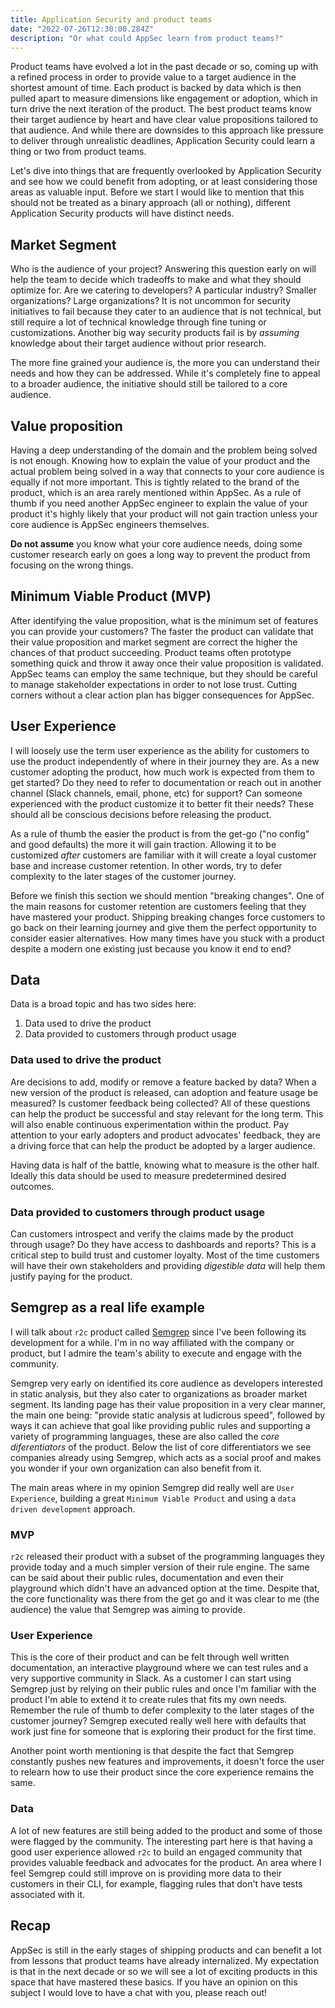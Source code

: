 ```yaml
---
title: Application Security and product teams
date: "2022-07-26T12:30:00.284Z"
description: "Or what could AppSec learn from product teams?"
---
```

 
Product teams have evolved a lot in the past decade or so, coming up with a refined process in order to provide value to a target audience in the shortest amount of time. Each product is backed by data which is then pulled apart to measure dimensions like engagement or adoption, which in turn drive the next iteration of the product. The best product teams know their target audience by heart and have clear value propositions tailored to that audience. And while there are downsides to this approach like pressure to deliver through unrealistic deadlines, Application Security could learn a thing or two from product teams.
 
Let's dive into things that are frequently overlooked by Application Security and see how we could benefit from adopting, or at least considering those areas as valuable input. Before we start I would like to mention that this should not be treated as a binary approach (all or nothing), different Application Security products will have distinct needs.
 
## Market Segment
 
Who is the audience of your project? Answering this question early on will help the team to decide which tradeoffs to make and what they should optimize for. Are we catering to developers? A particular industry? Smaller organizations? Large organizations? It is not uncommon for security initiatives to fail because they cater to an audience that is not technical, but still require a lot of technical knowledge through fine tuning or customizations. Another big way security products fail is by _assuming_ knowledge about their target audience without prior research.
 
The more fine grained your audience is, the more you can understand their needs and how they can be addressed. While it's completely fine to appeal to a broader audience, the initiative should still be tailored to a core audience.
 
## Value proposition
 
Having a deep understanding of the domain and the problem being solved is not enough. Knowing how to explain the value of your product and the actual problem being solved in a way that connects to your core audience is equally if not more important. This is tightly related to the brand of the product, which is an area rarely mentioned within AppSec. As a rule of thumb if you need another AppSec engineer to explain the value of your product it's highly likely that your product will not gain traction unless your core audience is AppSec engineers themselves.
 
**Do not assume** you know what your core audience needs, doing some customer research early on goes a long way to prevent the product from focusing on the wrong things.
 
## Minimum Viable Product (MVP)
 
After identifying the value proposition, what is the minimum set of features you can provide your customers? The faster the product can validate that their value proposition and market segment are correct the higher the chances of that product succeeding. Product teams often prototype something quick and throw it away once their value proposition is validated. AppSec teams can employ the same technique, but they should be careful to manage stakeholder expectations in order to not lose trust. Cutting corners without a clear action plan has bigger consequences for AppSec.
 
## User Experience
 
I will loosely use the term user experience as the ability for customers to use the product independently of where in their journey they are. As a new customer adopting the product, how much work is expected from them to get started? Do they need to refer to documentation or reach out in another channel (Slack channels, email, phone, etc) for support? Can someone experienced with the product customize it to better fit their needs? These should all be conscious decisions before releasing the product.
 
As a rule of thumb the easier the product is from the get-go ("no config" and good defaults) the more it will gain traction. Allowing it to be customized _after_ customers are familiar with it will create a loyal customer base and increase customer retention. In other words, try to defer complexity to the later stages of the customer journey.
 
Before we finish this section we should mention "breaking changes". One of the main reasons for customer retention are customers feeling that they have mastered your product. Shipping breaking changes force customers to go back on their learning journey and give them the perfect opportunity to consider easier alternatives. How many times have you stuck with a product despite a modern one existing just because you know it end to end?
 
## Data
 
Data is a broad topic and has two sides here:
 
1. Data used to drive the product
2. Data provided to customers through product usage
 
### Data used to drive the product
 
Are decisions to add, modify or remove a feature backed by data? When a new version of the product is released, can adoption and feature usage be measured? Is customer feedback being collected? All of these questions can help the product be successful and stay relevant for the long term. This will also enable continuous experimentation within the product. Pay attention to your early adopters and product advocates' feedback, they are a driving force that can help the product be adopted by a larger audience.
 
Having data is half of the battle, knowing what to measure is the other half. Ideally this data should be used to measure predetermined desired outcomes.
 
### Data provided to customers through product usage
 
Can customers introspect and verify the claims made by the product through usage? Do they have access to dashboards and reports? This is a critical step to build trust and customer loyalty. Most of the time customers will have their own stakeholders and providing _digestible data_ will help them justify paying for the product.
 
## Semgrep as a real life example
 
I will talk about `r2c` product called [Semgrep](https://semgrep.dev) since I've been following its development for a while. I'm in no way affiliated with the company or product, but I admire the team's ability to execute and engage with the community.
 
Semgrep very early on identified its core audience as developers interested in static analysis, but they also cater to organizations as broader market segment. Its landing page has their value proposition in a very clear manner, the main one being: "provide static analysis at ludicrous speed", followed by ways it can achieve that goal like providing public rules and supporting a variety of programming languages, these are also called the _core diferentiators_ of the product. Below the list of core differentiators we see companies already using Semgrep, which acts as a social proof and makes you wonder if your own organization can also benefit from it.
 
The main areas where in my opinion Semgrep did really well are `User Experience`, building a great `Minimum Viable Product` and using a `data driven development` approach.
 
### MVP
 
`r2c` released their product with a subset of the programming languages they provide today and a much simpler version of their rule engine. The same can be said about their public rules, documentation and even their playground which didn't have an advanced option at the time. Despite that, the core functionality was there from the get go and it was clear to me (the audience) the value that Semgrep was aiming to provide.
 
### User Experience
 
This is the core of their product and can be felt through well written documentation, an interactive playground where we can test rules and a very supportive community in Slack. As a customer I can start using Semgrep just by relying on their public rules and once I'm familiar with the product I'm able to extend it to create rules that fits my own needs. Remember the rule of thumb to defer complexity to the later stages of the customer journey? Semgrep executed really well here with defaults that work just fine for someone that is exploring their product for the first time.
 
Another point worth mentioning is that despite the fact that Semgrep constantly pushes new features and improvements, it doesn't force the user to relearn how to use their product since the core experience remains the same.
 
### Data
 
A lot of new features are still being added to the product and some of those were flagged by the community. The interesting part here is that having a good user experience allowed `r2c` to build an engaged community that provides valuable feedback and advocates for the product. An area where I feel Semgrep could still improve on is providing more data to their customers in their CLI, for example, flagging rules that don't have tests associated with it.
 
## Recap
 
AppSec is still in the early stages of shipping products and can benefit a lot from lessons that product teams have already internalized. My expectation is that in the next decade or so we will see a lot of exciting products in this space that have mastered these basics. If you have an opinion on this subject I would love to have a chat with you, please reach out!
